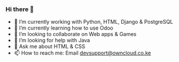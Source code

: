 ### Hi there 👋

<!--
**nipsalvin/nipsalvin** is a ✨ _special_ ✨ repository because its `README.md` (this file) appears on your GitHub profile.

Here are some ideas to get you started:
-->

- 🔭 I’m currently working with Python, HTML, Django & PostgreSQL 
- 🌱 I’m currently learning how to use Odoo
- 👯 I’m looking to collaborate on Web apps & Games
- 🤔 I’m looking for help with Java
- 💬 Ask me about HTML & CSS
- 📫 How to reach me: Email devsupport@owncloud.co.ke

